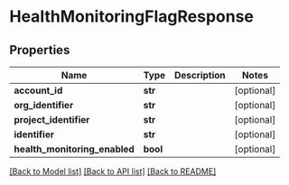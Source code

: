 # HealthMonitoringFlagResponse

## Properties
Name | Type | Description | Notes
------------ | ------------- | ------------- | -------------
**account_id** | **str** |  | [optional] 
**org_identifier** | **str** |  | [optional] 
**project_identifier** | **str** |  | [optional] 
**identifier** | **str** |  | [optional] 
**health_monitoring_enabled** | **bool** |  | [optional] 

[[Back to Model list]](../README.md#documentation-for-models) [[Back to API list]](../README.md#documentation-for-api-endpoints) [[Back to README]](../README.md)

